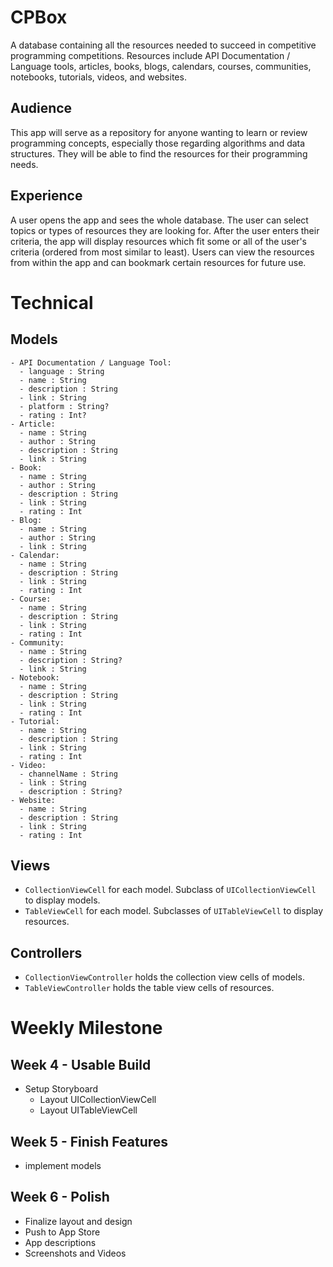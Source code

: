 # CPBox
A database containing all the resources needed to succeed in competitive programming competitions. Resources include API Documentation / Language tools, articles, books, blogs, calendars, courses, communities, notebooks, tutorials, videos, and websites.
​
## Audience
This app will serve as a repository for anyone wanting to learn or review programming concepts, especially those regarding algorithms and data structures. They will be able to find the resources for their programming needs.
​
## Experience
A user opens the app and sees the whole database. The user can select topics or types of resources they are looking for. After the user enters their criteria, the app will display resources which fit some or all of the user's criteria (ordered from most similar to least). Users can view the resources from within the app and can bookmark certain resources for future use.
​
# Technical
## Models
```
- API Documentation / Language Tool:
  - language : String
  - name : String
  - description : String
  - link : String
  - platform : String?
  - rating : Int?
- Article:
  - name : String
  - author : String
  - description : String
  - link : String
- Book:
  - name : String
  - author : String
  - description : String
  - link : String
  - rating : Int
- Blog:
  - name : String
  - author : String
  - link : String
- Calendar:
  - name : String
  - description : String
  - link : String
  - rating : Int
- Course:
  - name : String
  - description : String
  - link : String
  - rating : Int
- Community:
  - name : String
  - description : String?
  - link : String
- Notebook:
  - name : String
  - description : String
  - link : String
  - rating : Int
- Tutorial:
  - name : String
  - description : String
  - link : String
  - rating : Int
- Video:
  - channelName : String
  - link : String
  - description : String?
- Website:
  - name : String
  - description : String
  - link : String
  - rating : Int
```
## Views
- `CollectionViewCell` for each model. Subclass of `UICollectionViewCell` to display models.
- `TableViewCell` for each model. Subclasses of `UITableViewCell` to display resources.
​
## Controllers
- `CollectionViewController` holds the collection view cells of models.
- `TableViewController` holds the table view cells of resources.
​
# Weekly Milestone
## Week 4 - Usable Build
- Setup Storyboard
  - Layout UICollectionViewCell
  - Layout UITableViewCell
​
## Week 5 - Finish Features
- implement models
​
## Week 6 - Polish
- Finalize layout and design
- Push to App Store
- App descriptions
- Screenshots and Videos
